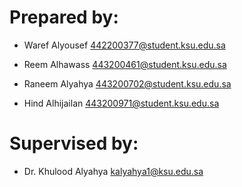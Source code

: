 # Prepared by:

- Waref Alyousef	<442200377@student.ksu.edu.sa>

- Reem Alhawass	<443200461@student.ksu.edu.sa>

- Raneem Alyahya	<443200702@student.ksu.edu.sa>

- Hind Alhijailan	<443200971@student.ksu.edu.sa>

# Supervised by:
- Dr. Khulood Alyahya <kalyahya1@ksu.edu.sa>
